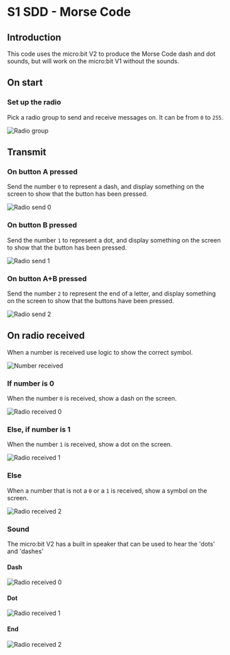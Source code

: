 # S1 SDD - Morse Code


## Introduction

This code uses the micro:bit V2 to produce the Morse Code dash and dot sounds, but will work on the micro:bit V1 without the sounds.


## On start

### Set up the radio

Pick a radio group to send and receive messages on.  It can be from `0` to `255`.

![Radio group](assets/morse1.png "on start")


## Transmit

### On button A pressed

Send the number `0` to represent a dash, and display something on the screen to show that the button has been pressed.

![Radio send 0](assets/morse2.png "on button A")


### On button B pressed

Send the number `1` to represent a dot, and display something on the screen to show that the button has been pressed.

![Radio send 1](assets/morse3.png "on button B")


### On button A+B pressed

Send the number `2` to represent the end of a letter, and display something on the screen to show that the buttons have been pressed.

![Radio send 2](assets/morse4.png "on button A+B")


## On radio received

When a number is received use logic to show the correct symbol.

![Number received](assets/morse5.png "Number received")


### If number is 0

When the number `0` is received, show a dash on the screen.

![Radio received 0](assets/morse6.png "Dash received")


### Else, if number is 1

When the number `1` is received, show a dot on the screen.

![Radio received 1](assets/morse7.png "Dot received")


### Else

When a number that is not a `0` or a `1` is received, show a symbol on the screen.

![Radio received 2](assets/morse8.png "End received")


### Sound

The micro:bit V2 has a built in speaker that can be used to hear the 'dots' and 'dashes'


#### Dash

![Radio received 0](assets/morse9.png "Dash received")


#### Dot

![Radio received 1](assets/morse10.png "Dot received")


#### End

![Radio received 2](assets/morse11.png "End received")
